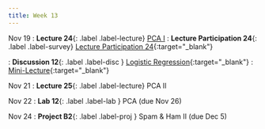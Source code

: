```yaml
---
title: Week 13
---
```



Nov 19
: **Lecture 24**{: .label .label-lecture} [PCA I](lecture/lec24)
: **Lecture Participation 24**{: .label .label-survey} [Lecture Participation 24](https://app.sli.do/event/2FZdxc3hwkP2oKfNc8No9w/embed/polls/919c4524-31f2-441c-97fa-86b132d9145b){:target="_blank"}

: **Discussion 12**{: .label .label-disc } [Logistic Regression](https://drive.google.com/file/d/17fX-MKA0WyYBYsXUFQR6jnXyKbKSUSd1/view?usp=sharing){:target="_blank"}
    : [Mini-Lecture](https://youtu.be/fseH10rEg3w){:target="_blank"}

Nov 21
: **Lecture 25**{: .label .label-lecture} PCA II


Nov 22
: **Lab 12**{: .label .label-lab }  PCA (due Nov 26)

Nov 24
: **Project B2**{: .label .label-proj } Spam & Ham II (due Dec 5)